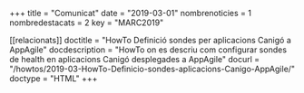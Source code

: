 +++
title           = "Comunicat"
date	 	  	    = "2019-03-01"
nombrenoticies  = 1
nombredestacats = 2
key 		  	    = "MARC2019"

[[relacionats]]
doctitle          = "HowTo Definició sondes per aplicacions Canigó a AppAgile"
docdescription    = "HowTo on es descriu com configurar sondes de health en aplicacions Canigó desplegades a AppAgile"
docurl            = "/howtos/2019-03-HowTo-Definicio-sondes-aplicacions-Canigo-AppAgile/"
doctype           = "HTML"
+++
